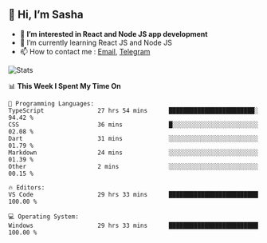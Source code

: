 ## 👋 Hi, I’m Sasha

- 👀 **I’m interested in React and Node JS app development** 
- 🌱 I’m currently learning React JS and Node JS
- 📫 How to contact me : [Email](mailto:sanyuchilas@gmail.com), [Telegram](https://t.me/sanyuchilas)

![Stats](https://github-readme-stats.vercel.app/api?username=sanyuchilas&show_icons=true&theme=react&hide=issues&count_private=true&layout=compact)

<!--START_SECTION:waka-->
📊 **This Week I Spent My Time On** 

```text
💬 Programming Languages: 
TypeScript               27 hrs 54 mins      ████████████████████████░   94.42 % 
CSS                      36 mins             █░░░░░░░░░░░░░░░░░░░░░░░░   02.08 % 
Dart                     31 mins             ░░░░░░░░░░░░░░░░░░░░░░░░░   01.79 % 
Markdown                 24 mins             ░░░░░░░░░░░░░░░░░░░░░░░░░   01.39 % 
Other                    2 mins              ░░░░░░░░░░░░░░░░░░░░░░░░░   00.15 % 

🔥 Editors: 
VS Code                  29 hrs 33 mins      █████████████████████████   100.00 % 

💻 Operating System: 
Windows                  29 hrs 33 mins      █████████████████████████   100.00 % 
```


<!--END_SECTION:waka-->
